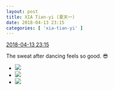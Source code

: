 ```yaml
---
layout: post
title: XIA Tian-yi (夏天一)
date: 2018-04-13 23:15
categories: [ 'xia-tian-yi' ]
---
```


<div class="weibo-info">
  <a href="https://weibo.com/6286030291/GbWZmCQfx">2018-04-13 23:15</a>
</div>

The sweat after dancing feels so good. 😎

<!-- more -->

<ul class="weibo-pic-list-1">
  <li class="weibo-pic">
    <a href="http://wx4.sinaimg.cn/mw690/006RpxDlgy1fqbfqbbkgoj31sg2dsb29.jpg"><img src="http://wx4.sinaimg.cn/thumb150/006RpxDlgy1fqbfqbbkgoj31sg2dsb29.jpg"/></a>
  </li>
  <li class="weibo-pic">
    <a href="http://wx1.sinaimg.cn/mw690/006RpxDlgy1fqbfqeof6lj31sg2dshdt.jpg"><img src="http://wx1.sinaimg.cn/thumb150/006RpxDlgy1fqbfqeof6lj31sg2dshdt.jpg"/></a>
  </li>
  <li class="weibo-pic">
    <a href="http://wx3.sinaimg.cn/mw690/006RpxDlgy1fqbfr0qqtgj31sg2dshdt.jpg"><img src="http://wx3.sinaimg.cn/thumb150/006RpxDlgy1fqbfr0qqtgj31sg2dshdt.jpg"/></a>
  </li>
</ul>
